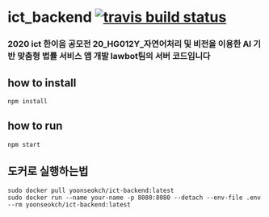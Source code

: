 # ict_backend [![travis build status](https://travis-ci.org/yoonseokch/ict_backend.svg?branch=master)](https://travis-ci.org/github/yoonseokch/ict_backend)

### 2020 ict 한이음 공모전 20_HG012Y_자연어처리 및 비전을 이용한 AI 기반 맞춤형 법률 서비스 앱 개발 lawbot팀의 서버 코드입니다

## how to install
```
npm install
```

## how to run

```
npm start
```

## 도커로 실행하는법

```
sudo docker pull yoonseokch/ict-backend:latest
sudo docker run --name your-name -p 8080:8080 --detach --env-file .env --rm yoonseokch/ict-backend:latest
```


